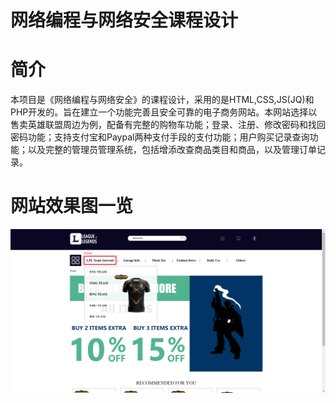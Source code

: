 网络编程与网络安全课程设计
===
# 简介

  本项目是《网络编程与网络安全》的课程设计，采用的是HTML,CSS,JS(JQ)和PHP开发的。旨在建立一个功能完善且安全可靠的电子商务网站。本网站选择以售卖英雄联盟周边为例，配备有完整的购物车功能；登录、注册、修改密码和找回密码功能；支持支付宝和Paypal两种支付手段的支付功能；用户购买记录查询功能；以及完整的管理员管理系统，包括增添改查商品类目和商品，以及管理订单记录。

# 网站效果图一览
<div align=center><img src="https://github.com/XM-WANG/E-Commerce-Platform-Based-on-PHP/blob/master/images/11.png"/></div>



  
